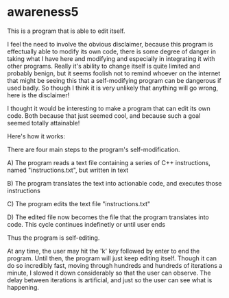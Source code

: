 # awareness5

This is a program that is able to edit itself. 

I feel the need to involve the obvious disclaimer, because this program is effectually able to modify its own code, there is some degree of danger in taking what I have here and
modifying and especially in integrating it with other programs. Really it's ability to change itself is quite limited and probably benign, but it seems foolish not to remind whoever on the 
internet that might be seeing this that a self-modifying program can be dangerous if used badly. So though I think it is very unlikely that anything will go wrong, here is the disclaimer!

I thought it would be interesting to make a program that can edit its own code. Both because that just seemed cool, and because such a goal seemed totally attainable!

Here's how it works:

There are four main steps to the program's self-modification. 

A) The program reads a text file containing a series of C++ instructions, named "instructions.txt", but written in text

B) The program translates the text into actionable code, and executes those instructions

C) The program edits the text file "instructions.txt"

D) The edited file now becomes the file that the program translates into code. This cycle continues indefinetly or until user ends 


Thus the program is self-editing. 

At any time, the user may hit the 'k' key followed by enter to end the program. 
Until then, the program will just keep editing itself. Though it can do so incredibly fast, moving through hundreds and hundreds of iterations a minute, I slowed it down considerably so that 
the user can observe. The delay between iterations is artificial, and just so the user can see what is happening. 


